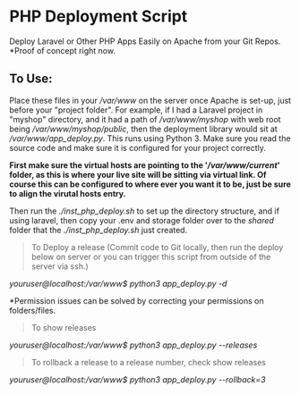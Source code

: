 # PHP Deployment Script
Deploy Laravel or Other PHP Apps Easily on Apache from your Git Repos. *Proof of concept right now.

## To Use:
Place these files in your */var/www* on the server once Apache is set-up, just before your "project folder". For example, if I had a Laravel project in "myshop" directory, and it had a path of */var/www/myshop* with web root being */var/www/myshop/public*, then the deployment library would sit at */var/www/app_deploy.py*. This runs using Python 3.  Make sure you read the source code and make sure it is configured for your project correctly.

**First make sure the virtual hosts are pointing to the '*/var/www/current*' folder, as this is where your live site will be sitting via virtual link. Of course this can be configured to where ever you want it to be, just be sure to align the virutal hosts entry.**

Then run the *./inst_php_deploy.sh* to set up the directory structure, and if using laravel, then copy your .env and storage folder over to the *shared* folder that the *./inst_php_deploy.sh* just created.

> To Deploy a release (Commit code to Git locally, then run the deploy below on server or you can trigger this script from outside of the server via ssh.)

*youruser@localhost:/var/www$ python3 app_deploy.py -d*

*Permission issues can be solved by correcting your permissions on folders/files.

> To show releases

*youruser@localhost:/var/www$ python3 app_deploy.py --releases*

> To rollback a release to a release number, check show releases

*youruser@localhost:/var/www$ python3 app_deploy.py --rollback=3*


